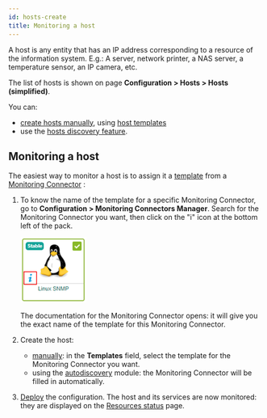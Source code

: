 ```yaml
---
id: hosts-create
title: Monitoring a host
---
```


A host is any entity that has an IP address corresponding to a resource of the information system. E.g.: A server, network printer, a NAS server, a temperature sensor, an IP camera, etc.

The list of hosts is shown on page **Configuration > Hosts > Hosts (simplified)**.

You can:
- [create hosts manually](hosts.md), using [host templates](hosts-templates.md)
- use the [hosts discovery feature](../discovery/introduction.md).

## Monitoring a host

The easiest way to monitor a host is to assign it a [template](hosts-templates.md) from a [Monitoring Connector](../pluginpacks.md) : 

1. To know the name of the template for a specific Monitoring Connector, go to **Configuration > Monitoring Connectors Manager**. Search for the Monitoring Connector you want, then click on the "i" icon at the bottom left of the pack.

    ![image](../../assets/configuration/pluginpacks/doc.png)

    The documentation for the Monitoring Connector opens: it will give you the exact name of the template for this Monitoring Connector.

2. Create the host:
    - [manually](hosts.md): in the **Templates** field, select the template for the Monitoring Connector you want.
    - using the [autodiscovery](../discovery/hosts-discovery.md) module: the Monitoring Connector will be filled in automatically.

3. [Deploy](../monitoring-servers/deploying-a-configuration.md) the configuration. The host and its services are now monitored: they are 
displayed on the [Resources status](../../alerts-notifications/resources-status.md) page.
